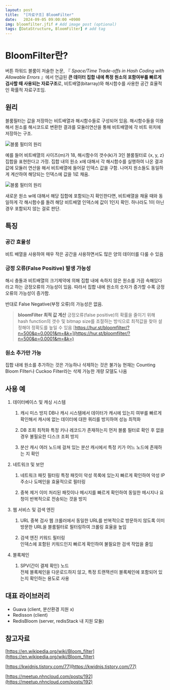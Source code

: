 ```yaml
---
layout: post
title:  "[자료구조] BloomFilter"
date:   2024-09-05 09:00:00 +0900
img: bloomfilter.jfif # Add image post (optional)
tags: [DataStructure, BloomFilter] # add tag
---
```


# BloomFilter란?
버튼 하워드 블룸이 저술한 논문, 『 *Space/Time Trade-offs in Hash Coding with Allowable Errors* 』에서 언급된  **큰 데이터 집합 내에 특정 원소의 포함여부를 빠르게 검사할 때 사용되는 자료구조**로,
비트배열(bitarray)와 해시함수를 사용한 공간 효율적인 확률적 자료구조임.


## 원리
블룸필터는 값을 저장하는 비트배열과 해시함수들로 구성되어 있음.
해시함수들을 이용해서 원소를 해시코드로 변환한 결과를 모듈러연산을 통해 비트배열에 각 비트 위치에 저장하는 구조.

![블룸 필터의 원리]({{site.baseurl}}/assets/img/bloomFilter_principle.png)

예를 들어 비트배열의 사이즈(m)가 18, 해시함수의 갯수(k)가 3인 블룸필터로 {x, y, z} 집합을 표현한다고 가정.
집합 내의 원소 x에 대해서 각 해시함수를 실행하여 나온 결과값에 모듈러 연산을 해서 비트배열에 들어갈 인덱스 값을 구함.
나머지 원소들도 동일하게 계산하여 해당되는 인덱스에 값을 1로 채움.  

![블룸 필터의 원리]({{site.baseurl}}/assets/img/bloomFilter_array.png)

새로운 원소 w에 대해서 해당 집합에 포함되는지 확인한다면, 비트배열을 채울 때와 동일하게 각 해시함수를 돌려 해당 비트배열 인덱스에 값이 1인지 확인.
하나라도 1이 아닌 경우 포함되지 않는 걸로 판단.


## 특징
### 공간 효율성
비트 배열을 사용하여 매우 작은 공간을 사용하면서도 많은 양의 데이터를 다룰 수 있음

### 긍정 오류(False Positive) 발생 가능성
해시 충돌과 비트배열의 크기제약에 의해 집합 내에 속하지 않은 원소를 가끔 속해있다 라고 하는 긍정오류의 가능성이 있음. 따라서 집합 내에 원소의 숫자가 증가할 수록 긍정 오류의 가능성이 증가함.

반대로  False Negative(부정 오류)의 가능성은 없음.

>**bloomFilter 최적 값 계산**
>긍정오류(false positive)의 확률을 줄이기 위해 hash function의 갯수 및 bitmap size를 조절하는 방식으로 최적값을 찾아 설정해야 정확도를 높일 수 있음
>[https://hur.st/bloomfilter/?n=500&p=0.0001&m=&k=](https://hur.st/bloomfilter/?n=500&p=0.0001&m=&k=)


### 원소 추가만 가능

집합 내에 원소를 추가하는 것은 가능하나 삭제하는 것은 불가능
현재는 Counting Bloom FIlter나 Cuckoo Filter라는 삭제 가능한 개량 모델도 나옴


## 사용 예

1. 데이터베이스 및 캐싱 시스템
    1. 캐시 미스 방지
        DB나 캐시 시스템에서 데이터가 캐시에 있는지 여부를 빠르게 확인해서 캐시에 없는 데이터에 대한 쿼리를 방지하여 성능 최적화
        
    2. DB 조회 최적화
        특정 키나 레코드가 존재하는지 먼저 블룸 필터로 확인 후 없을 경우 불필요한 디스크 조회 방지
        
    3. 분산 캐시
        여러 노드에 걸쳐 있는 분산 캐시에서 특정 키가 어느 노드에 존재하는 지 확인
        
2. 네트워크 및 보안
    1. 네트워크 패킷 필터링
        특정 패킷이 악성 목록에 있는지 빠르게 확인하여 악성 IP 주소나 도메인을 효율적으로 필터링
        
    2. 중복 제거
        이미 처리된 패킷이나 메시지를 빠르게 확인하여 동일한 메시지나 요청이 반복적으로 전송되는 것을 방지
        
3. 웹 서비스 및 검색 엔진
    1. URL 중복 검사
        웹 크롤러에서 동일한 URL를 반복적으로 방문하지 않도록 이미 방문한 URL을 블룸필터로 필터링하여 크롤링 효율을 높임
        
    2. 검색 엔진 키워드 필터링   
        인덱스에 포함된 키워드인지 빠르게 확인하여 불필요한 검색 작업을 줄임
        
4. 블록체인
    1. SPV(간이 결제 확인) 노드     
        전체 블록체인을 다운로드하지 않고, 특정 트랜잭션이 블록체인에 포함되어 있는지 확인하는 용도로 사용
        

## 대표 라이브러리

- Guava (client, 분산환경 지원 x)
- Redisson (client)
- RedisBloom (server, redisStack 내 지원 모듈)

## 참고자료

[https://en.wikipedia.org/wiki/Bloom_filter](https://en.wikipedia.org/wiki/Bloom_filter)

[https://kwjdnjs.tistory.com/77](https://kwjdnjs.tistory.com/77)

[https://meetup.nhncloud.com/posts/192](https://meetup.nhncloud.com/posts/192)
